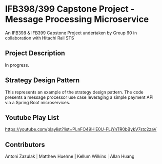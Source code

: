# IFB398/399 Capstone Project - Message Processing Microservice
An IFB398 & IFB399 Capstone Project undertaken by Group 60 in collaboration with Hitachi Rail STS

## Project Description
In progress.

## Strategy Design Pattern
This represents an example of the strategy design pattern. The code presents a message processor use case leveraging a simple payment API via a Spring Boot microservices.

## Youtube Play List
https://youtube.com/playlist?list=PLnFO49HiE0U-FLjYnTR0bBykV7stc2zaV

## Contributors
Antoni Zazulak | Matthew Huehne | Kellum Wilkins | Allan Huang

